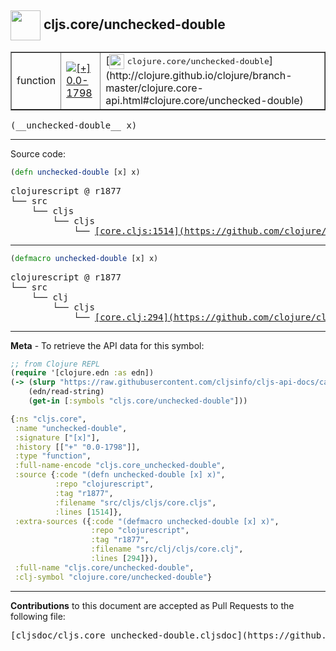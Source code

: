 ## <img width="48px" valign="middle" src="http://i.imgur.com/Hi20huC.png"> cljs.core/unchecked-double

 <table border="1">
<tr>

<td>function</td>
<td><a href="https://github.com/cljsinfo/cljs-api-docs/tree/0.0-1798"><img valign="middle" alt="[+] 0.0-1798" src="https://img.shields.io/badge/+-0.0--1798-lightgrey.svg"></a> </td>
<td>
[<img height="24px" valign="middle" src="http://i.imgur.com/1GjPKvB.png"> <samp>clojure.core/unchecked-double</samp>](http://clojure.github.io/clojure/branch-master/clojure.core-api.html#clojure.core/unchecked-double)
</td>
</tr>
</table>

 <samp>
(__unchecked-double__ x)<br>
</samp>

---





Source code:

```clj
(defn unchecked-double [x] x)
```

 <pre>
clojurescript @ r1877
└── src
    └── cljs
        └── cljs
            └── <ins>[core.cljs:1514](https://github.com/clojure/clojurescript/blob/r1877/src/cljs/cljs/core.cljs#L1514)</ins>
</pre>


---

```clj
(defmacro unchecked-double [x] x)
```

 <pre>
clojurescript @ r1877
└── src
    └── clj
        └── cljs
            └── <ins>[core.clj:294](https://github.com/clojure/clojurescript/blob/r1877/src/clj/cljs/core.clj#L294)</ins>
</pre>

---

__Meta__ - To retrieve the API data for this symbol:

```clj
;; from Clojure REPL
(require '[clojure.edn :as edn])
(-> (slurp "https://raw.githubusercontent.com/cljsinfo/cljs-api-docs/catalog/cljs-api.edn")
    (edn/read-string)
    (get-in [:symbols "cljs.core/unchecked-double"]))
```

```clj
{:ns "cljs.core",
 :name "unchecked-double",
 :signature ["[x]"],
 :history [["+" "0.0-1798"]],
 :type "function",
 :full-name-encode "cljs.core_unchecked-double",
 :source {:code "(defn unchecked-double [x] x)",
          :repo "clojurescript",
          :tag "r1877",
          :filename "src/cljs/cljs/core.cljs",
          :lines [1514]},
 :extra-sources ({:code "(defmacro unchecked-double [x] x)",
                  :repo "clojurescript",
                  :tag "r1877",
                  :filename "src/clj/cljs/core.clj",
                  :lines [294]}),
 :full-name "cljs.core/unchecked-double",
 :clj-symbol "clojure.core/unchecked-double"}

```

---

__Contributions__ to this document are accepted as Pull Requests to the following file:

 <pre>
[cljsdoc/cljs.core_unchecked-double.cljsdoc](https://github.com/cljsinfo/cljs-api-docs/blob/master/cljsdoc/cljs.core_unchecked-double.cljsdoc)
</pre>

